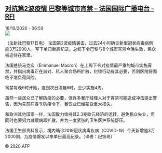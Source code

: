<!--1603000561000-->
[对抗第2波疫情 巴黎等城市宵禁 – 法国国际广播电台 - RFI](http://www.rfi.fr//cn/contenu/20201018-%E5%AF%B9%E6%8A%97%E7%AC%AC2%E6%B3%A2%E7%96%AB%E6%83%85-%E5%B7%B4%E9%BB%8E%E7%AD%89%E5%9F%8E%E5%B8%82%E5%AE%B5%E7%A6%81)
------

<div>18/10/2020 - 06:50</div><img src="https://s.rfi.fr/media/display/f8aaaf42-10fe-11eb-bfa6-005056a98db9/w:310/p:16x9/int0003b.201018125001.jpg"><div class="t-content__body u-clearfix"><p>（法新社巴黎17日电）    法国第2波疫情袭击，过去24小时确诊新型冠状病毒病例逾3万2000人，写下单日新高纪录。总统下令巴黎与8个城市宵禁今晚生效，民众被迫待在家里。</p><p>    法国总统马克宏（Emmanuel Macron）在上周下令对疫情最严重的城市实施宵禁，并指出病毒正在派对、私人聚会场所扩散，封锁行动有其必要，否则医院将面临不堪负荷风险。</p><p>    宵禁每晚9时开始，直到次日清晨6时，至少实施4周。</p><p>    虽然一些民众已了解防疫的必要，但许多餐厅经理人对于宵禁可能造成冲击提出警告，因为先前在春季防疫令下，餐饮业已经蒙受重大损失。</p><p>    和欧洲其他国家一样，法国致力维持其2.3兆欧元经济的运转，避免民众失业，但同时也要努力减缓病毒扩散，并为一度紧张的卫生医护系统舒压。</p><p>    法国卫生部资料显示，境内确诊2019冠状病毒疾病（COVID-19）今天新增逾3万2000例，为疫情爆发以来单日最高纪录。（译者：纪锦玲）</p><p class="t-copyright">© 2020 AFP</p>        </div>
